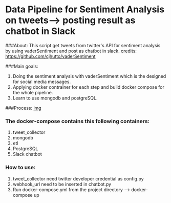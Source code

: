 # Data Pipeline for Sentiment Analysis on tweets--> posting result as chatbot in Slack  
###About:
This script get tweets from twitter's API for sentiment analysis by using vaderSentiment and post as chatbot in slack.
credits: https://github.com/cjhutto/vaderSentiment

###Main goals:
1. Doing the sentiment analysis with vaderSentiment which is the designed for social media messages.
2. Applying docker contrainer for each step and build docker compose for the whole pipeline.
3. Learn to use mongodb and postgreSQL.

###Process: 
[img](pipeline.jpg)

### The docker-compose contains this following containers:
1) tweet_collector
2) mongodb
3) etl
4) PostgreSQL
5) Slack chatbot

### How to use:
1) tweet_collector need twitter developer credential as config.py
2) webhook_url need to be inserted in chatbot.py
3) Run docker-compose.yml from the project directory --> docker-compose up




